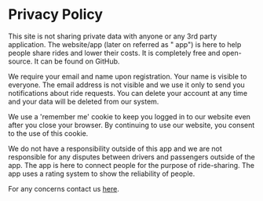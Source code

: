 # Privacy Policy

This site is not sharing private data with anyone or any 3rd party application. The website/app (later on referred as "
app") is here to help people
share rides and lower their costs.
It is completely free and open-source. It can be found on GitHub.

We require your email and name upon registration. Your name is visible to everyone. The email address is not visible and
we
use it only to send you notifications about ride requests. You can delete your account at any time and your data will be
deleted from our system.

We use a 'remember me' cookie to keep you logged in to our website even after you close your browser. By continuing to
use our website, you consent to the use of this cookie.

We do not have a responsibility outside of this app and we are not responsible for any disputes between drivers and
passengers outside of the app. The app is here to connect people for the purpose of ride-sharing. The app uses a rating
system to show the reliability of people.

For any concerns contact us [here](https://www.yugoauto.com/contact/contact).
